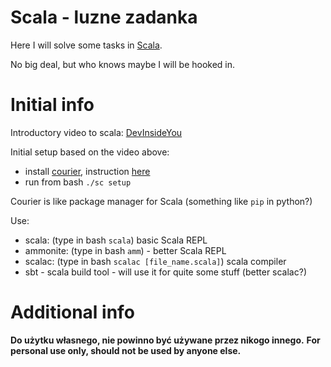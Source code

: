 # Scala - luzne zadanka

Here I will solve some tasks in [Scala](https://en.wikipedia.org/wiki/Scala_(programming_language)).

No big deal, but who knows maybe I will be hooked in.

# Initial info

Introductory video to scala: [DevInsideYou](https://www.youtube.com/watch?v=-xRfJcwhy7A)

Initial setup based on the video above:
- install [courier](https://github.com/coursier/coursier), instruction [here](https://get-coursier.io/docs/cli-installation)
- run from bash `./sc setup`

Courier is like package manager for Scala (something like `pip` in python?)

Use:
- scala: (type in bash `scala`) basic Scala REPL
- ammonite: (type in bash `amm`) - better Scala REPL
- scalac: (type in bash `scalac [file_name.scala]`) scala compiler
- sbt - scala build tool - will use it for quite some stuff (better scalac?)

# Additional info

**Do użytku własnego, nie powinno być używane przez nikogo innego.**
**For personal use only, should not be used by anyone else.**
